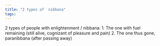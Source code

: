 ```yaml
---
title: "2 types of  nibbana"
tags: 
---
```

2 types of people with enlightenment / nibbana: 1. The one with fuel remaining (still alive, cognizant of pleasure and pain) 2. The one thus gone, paranibbana (after passing away)
